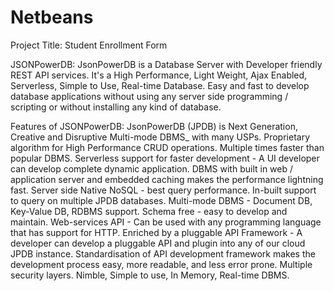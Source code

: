 # Netbeans
Project Title: Student Enrollment Form

JSONPowerDB:
JsonPowerDB is a Database Server with Developer friendly REST API services. It's a High Performance, Light Weight, Ajax Enabled, Serverless, Simple to Use, Real-time Database.
Easy and fast to develop database applications without using any server side programming / scripting or without installing any kind of database.

Features of JSONPowerDB:
JsonPowerDB (JPDB) is Next Generation, Creative and Disruptive Multi-mode DBMS_ with many USPs.
Proprietary algorithm for High Performance CRUD operations. Multiple times faster than popular DBMS.
Serverless support for faster development - A UI developer can develop complete dynamic application.
DBMS with built in web / application server and embedded caching makes the performance lightning fast.
Server side Native NoSQL - best query performance.
In-built support to query on multiple JPDB databases.
Multi-mode DBMS - Document DB, Key-Value DB, RDBMS support.
Schema free - easy to develop and maintain.
Web-services API - Can be used with any programming language that has support for HTTP.
Enriched by a pluggable API Framework - A developer can develop a pluggable API and plugin into any of our cloud JPDB instance.
Standardisation of API development framework makes the development process easy, more readable, and less error prone.
Multiple security layers.
Nimble, Simple to use, In Memory, Real-time DBMS.
